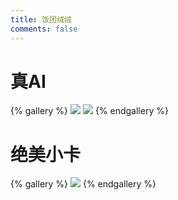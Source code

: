 ```yaml
---
title: 饭团绒绒
comments: false
---
```


# 真AI
{% gallery %}
![](https://s1.ax1x.com/2023/08/02/pPPbMK1.jpg)
![](https://s1.ax1x.com/2023/08/02/pPPbuvR.jpg)
{% endgallery %}

# 绝美小卡
{% gallery %}
![](https://s1.ax1x.com/2023/08/03/pPiuwyd.jpg)
{% endgallery %}
